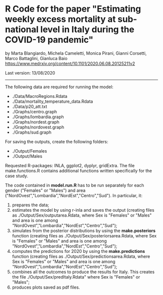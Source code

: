 # R Code for the paper "Estimating weekly excess mortality at sub-national level in Italy during the COVID-19 pandemic"
by Marta Blangiardo, Michela Cameletti, Monica Pirani, Gianni Corsetti, Marco Battaglini, Gianluca Baio
https://www.medrxiv.org/content/10.1101/2020.06.08.20125211v2

Last version: 13/08/2020

----------

The following data are required for running the model:
- ./Data/MacroRegions.Rdata
- ./Data/mortality_temperature_data.Rdata
- ./Data/p20_att.txt
- ./Graphs/centro.graph
- ./Graphs/lombardia.graph
- ./Graphs/nordest.graph
- ./Graphs/nordovest.graph
- ./Graphs/sud.graph


For saving the outputs, create the following folders:
- ./Output/Females
- ./Output/Males

Requested R-packages: INLA, ggplot2, dyplyr, gridExtra.
The file make.functions.R contains additional functions written specifically for the case study.


The code contained in **model.run.R** has to be run separately for each gender ("Females" or "Males") and area ("NordOvest","Lombardia","NordEst","Centro","Sud"). 
In particular, it: 
1) prepares the data;
2) estimates the model by using r-inla and saves the output (creating files as ./Output/Sex/outputarea.Rdata, where Sex is "Females" or "Males" and area is one among "NordOvest","Lombardia","NordEst","Centro","Sud");
3) simulates from the posterior distributions by using the **make.posteriors** function (creating files as ./Output/Sex/posteriorsarea.Rdata, where Sex is "Females" or "Males" and area is one among "NordOvest","Lombardia","NordEst","Centro","Sud");
4) computes the predictions for 2020 by using the **make.predictions** function (creating files as ./Output/Sex/predictionsarea.Rdata, where Sex is "Females" or "Males" and area is one among "NordOvest","Lombardia","NordEst","Centro","Sud");
5) combines all the outcomes to produce the results for Italy. This creates the file ./Output/Sex/predItaly.Rdata" where Sex is "Females" or "Males";
6) produces plots saved as pdf files.

